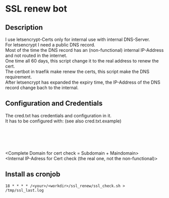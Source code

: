 # SSL renew bot  

## Description  
I use letsencrypt-Certs only for internal use with internal DNS-Server.  
For letsencrypt I need a public DNS record.  
Most of the time the DNS record has an (non-functional) internal IP-Address and not routed in the internet.  
One time all 60 days, this script change it to the real address to renew the cert.  
The certbot in traefik make renew the certs, this script make the DNS requirement.  
After letsencrypt has expanded the expiry time, the IP-Address of the DNS record change bach to the internal.  

## Configuration and Credentials  
The cred.txt has credentials and configuration in it.  
It has to be configured with: (see also cred.txt.example)  
<Telegram-Bot-Token>  
<Telegram-Receiver>  
<DDNS-API-KEY>  
<Subdomain for DNS Update>  
<Maindomain for DNS Update>  
<Complete Domain for cert check = Subdomain + Maindomain>  
<Internal IP-Adress for Cert check (the real one, not the non-functional)>  

## Install as cronjob  
`18 * * * * /<your>/<workdir>/ssl_renew/ssl_check.sh > /tmp/ssl_last.log`
